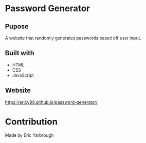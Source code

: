 # Password Generator

## Pupose
A website that randomly generates passwords based off user input. 

## Built with
* HTML
* CSS
* JavaScript

## Website
https://ericy98.github.io/password-generator/

# Contribution 
Made by Eric Yarbrough
